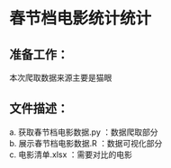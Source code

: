 # 春节档电影统计统计

## 准备工作：
本次爬取数据来源主要是猫眼
## 文件描述：
a. 获取春节档电影数据.py ：数据爬取部分 <br>
b. 展示春节档电影数据.R ：数据可视化部分 <br>
c. 电影清单.xlsx ：需要对比的电影 <br>
